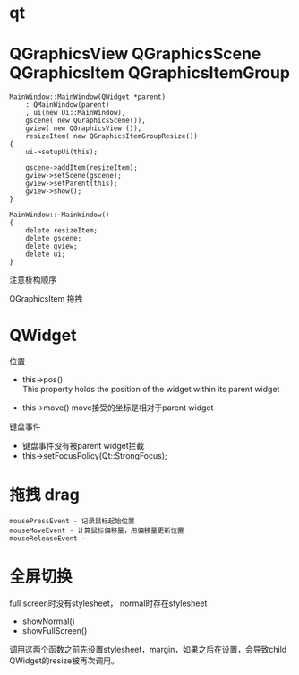 
# qt



# QGraphicsView QGraphicsScene QGraphicsItem QGraphicsItemGroup

```
MainWindow::MainWindow(QWidget *parent)
    : QMainWindow(parent)
    , ui(new Ui::MainWindow),
    gscene( new QGraphicsScene()),
    gview( new QGraphicsView ()),
    resizeItem( new QGraphicsItemGroupResize())
{
    ui->setupUi(this);

    gscene->addItem(resizeItem);
    gview->setScene(gscene);
    gview->setParent(this);
    gview->show();
}

MainWindow::~MainWindow()
{
    delete resizeItem;
    delete gscene;
    delete gview;
    delete ui;
}
```
注意析构顺序

QGraphicsItem 拖拽

# QWidget
位置
- this->pos()  
This property holds the position of the widget within its parent widget

- this->move()
move接受的坐标是相对于parent widget

键盘事件
- 键盘事件没有被parent widget拦截
- this->setFocusPolicy(Qt::StrongFocus);

# 拖拽 drag

```
mousePressEvent - 记录鼠标起始位置
mouseMoveEvent - 计算鼠标偏移量，用偏移量更新位置
mouseReleaseEvent - 
```

# 全屏切换
full screen时没有stylesheet， normal时存在stylesheet
- showNormal()
- showFullScreen()

调用这两个函数之前先设置stylesheet，margin，如果之后在设置，会导致child QWidget的resize被再次调用。
